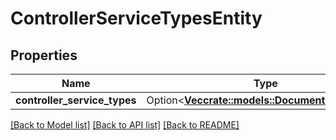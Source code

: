 # ControllerServiceTypesEntity

## Properties

Name | Type | Description | Notes
------------ | ------------- | ------------- | -------------
**controller_service_types** | Option<[**Vec<crate::models::DocumentedTypeDto>**](DocumentedTypeDTO.md)> |  | [optional]

[[Back to Model list]](../README.md#documentation-for-models) [[Back to API list]](../README.md#documentation-for-api-endpoints) [[Back to README]](../README.md)



